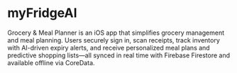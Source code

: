 # myFridgeAI
Grocery &amp; Meal Planner is an iOS app that simplifies grocery management and meal planning. Users securely sign in, scan receipts, track inventory with AI-driven expiry alerts, and receive personalized meal plans and predictive shopping lists—all synced in real time with Firebase Firestore and available offline via CoreData.
